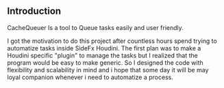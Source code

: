 ## Introduction

CacheQueuer Is a tool to Queue tasks easily and user friendly.

I got the motivation to do this project after countless hours spend trying to automatize tasks inside SideFx Houdini. The first plan was to make a Houdini specific "plugin" to manage the tasks but I realized that the program would be easy to make generic. So I designed the code with flexibility and scalability in mind and i hope that some day it will be may loyal companion whenever i need to automatize a process.
